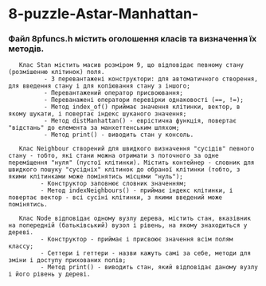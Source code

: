 # 8-puzzle-Astar-Manhattan-
### Файл 8pfuncs.h містить оголошення класів та визначення їх методів.
       Клас Stan містить масив розміром 9, що відповідає певному стану (розмішенню клітинок) поля.
              - 3 перевантажені конструктори: для автоматичного створення, для введення стану і для копіювання стану з іншого;
              - Перевантажений оператор присвоювання;
              - Переванажені оператори перевірки однаковості (==, !=);
              - Метод index_of() приймає значення клітинки, вектор, в якому шукати, і повертає індекс шуканого значення;
              - Метод distManhattan() - еврістична функція, повертає "відстань" до елемента за манхеттенським шляхом;
              - Метод print() - виводить стан у консоль.
  
       Клас Neighbour створений для швидкого визначення "сусідів" певного стану - тобто, які стани можна отримати з поточного за одне переміщення "нуля" (пустої клітинки). Містить контейнер - словник для швидкого пошуку "сусідніх" клітинок до обраної клітинки (тобто, з якими клітинками може помінятись місцями "нуль");
             - Конструктор заповнює словник значенням;
             - Метод indexNeighbours() - приймає індекс клітинки, і повертає вектор - всі сусіні клітинки, з якими введений може помінятись.
  
       Клас Node відповідає одному вузлу дерева, містить стан, вказівник на попередній (батьківський) вузол і рівень, на якому знаходиться у дереві.
             - Конструктор - приймає і присвоює значення всім полям классу;
             - Сеттери і геттери - назви кажуть самі за себе, методи для зміни і доступу прихованих полів;
             - Метод print() - виводить стан, який відповідає даному вузлу і його рівень у дереві.
